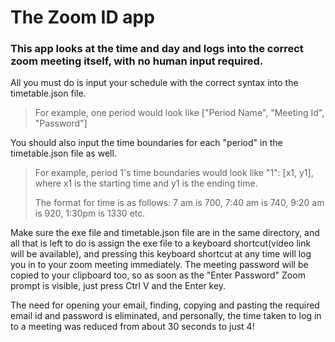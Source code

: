 # The Zoom ID app
### This app looks at the time and day and logs into the correct zoom meeting itself, with **no human input required**.

All you must do is input your schedule with the correct syntax into the timetable.json file.

>For example, one period would look like ["Period Name", "Meeting Id", "Password"]

You should also input the time boundaries for each "period" in the timetable.json file as well.

>For example, period 1's time boundaries would look like "1": [x1, y1], where x1 is the starting time and y1 is the ending time.
>
>The format for time is as follows: 7 am is 700, 7:40 am is 740, 9:20 am is 920, 1:30pm is 1330 etc.

Make sure the exe file and timetable.json file are in the same directory, and all that is left to do is assign the exe file to a keyboard shortcut(video link will be available), and pressing this keyboard shortcut at any time will log you in to your zoom meeting immediately. The meeting password will be copied to your clipboard too, so as soon as the "Enter Password" Zoom prompt is visible, just press Ctrl V and the Enter key.

The need for opening your email, finding, copying and pasting the required email id and password is eliminated, and personally, the time taken to log in to a meeting was reduced from about 30 seconds to just 4!